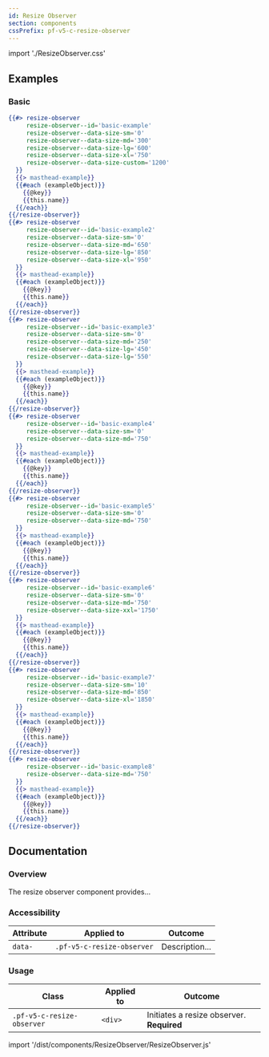 ```yaml
---
id: Resize Observer
section: components
cssPrefix: pf-v5-c-resize-observer
---
```


import './ResizeObserver.css'

## Examples
### Basic
```hbs
{{#> resize-observer
     resize-observer--id='basic-example'
     resize-observer--data-size-sm='0'
     resize-observer--data-size-md='300'
     resize-observer--data-size-lg='600'
     resize-observer--data-size-xl='750'
     resize-observer--data-size-custom='1200'
  }}
  {{> masthead-example}}
  {{#each (exampleObject)}}
    {{@key}}
    {{this.name}}
  {{/each}}
{{/resize-observer}}
{{#> resize-observer
     resize-observer--id='basic-example2'
     resize-observer--data-size-sm='0'
     resize-observer--data-size-md='650'
     resize-observer--data-size-lg='850'
     resize-observer--data-size-xl='950'
  }}
  {{> masthead-example}}
  {{#each (exampleObject)}}
    {{@key}}
    {{this.name}}
  {{/each}}
{{/resize-observer}}
{{#> resize-observer
     resize-observer--id='basic-example3'
     resize-observer--data-size-sm='0'
     resize-observer--data-size-md='250'
     resize-observer--data-size-lg='450'
     resize-observer--data-size-lg='550'
  }}
  {{> masthead-example}}
  {{#each (exampleObject)}}
    {{@key}}
    {{this.name}}
  {{/each}}
{{/resize-observer}}
{{#> resize-observer
     resize-observer--id='basic-example4'
     resize-observer--data-size-sm='0'
     resize-observer--data-size-md='750'
  }}
  {{> masthead-example}}
  {{#each (exampleObject)}}
    {{@key}}
    {{this.name}}
  {{/each}}
{{/resize-observer}}
{{#> resize-observer
     resize-observer--id='basic-example5'
     resize-observer--data-size-sm='0'
     resize-observer--data-size-md='750'
  }}
  {{> masthead-example}}
  {{#each (exampleObject)}}
    {{@key}}
    {{this.name}}
  {{/each}}
{{/resize-observer}}
{{#> resize-observer
     resize-observer--id='basic-example6'
     resize-observer--data-size-sm='0'
     resize-observer--data-size-md='750'
     resize-observer--data-size-xxl='1750'
  }}
  {{> masthead-example}}
  {{#each (exampleObject)}}
    {{@key}}
    {{this.name}}
  {{/each}}
{{/resize-observer}}
{{#> resize-observer
     resize-observer--id='basic-example7'
     resize-observer--data-size-sm='10'
     resize-observer--data-size-md='850'
     resize-observer--data-size-xl='1850'
  }}
  {{> masthead-example}}
  {{#each (exampleObject)}}
    {{@key}}
    {{this.name}}
  {{/each}}
{{/resize-observer}}
{{#> resize-observer
     resize-observer--id='basic-example8'
     resize-observer--data-size-md='750'
  }}
  {{> masthead-example}}
  {{#each (exampleObject)}}
    {{@key}}
    {{this.name}}
  {{/each}}
{{/resize-observer}}
```



## Documentation
### Overview
The resize observer component provides...

### Accessibility
| Attribute | Applied to | Outcome |
| -- | -- | -- |
| `data-` | `.pf-v5-c-resize-observer` | Description... |

### Usage
| Class | Applied to | Outcome |
| -- | -- | -- |
| `.pf-v5-c-resize-observer` | `<div>` |  Initiates a resize observer. **Required** |

import '/dist/components/ResizeObserver/ResizeObserver.js'
